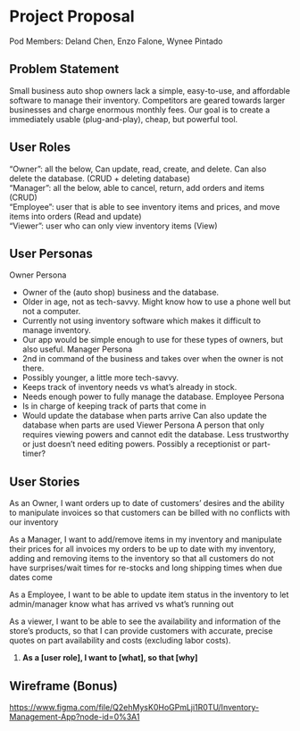 # Project Proposal

Pod Members: Deland Chen, Enzo Falone, Wynee Pintado

## Problem Statement

Small business auto shop owners lack a simple, easy-to-use, and affordable software to manage their inventory. Competitors are geared towards larger businesses and charge enormous monthly fees. Our goal is to create a immediately usable (plug-and-play), cheap, but powerful tool.

## User Roles

“Owner”: all the below, Can update, read, create, and delete. Can also delete the database. (CRUD + deleting database) <br>
“Manager”: all the below, able to cancel, return, add orders and items (CRUD)<br>
“Employee”: user that is able to see inventory items and prices, and move items into orders (Read and update)<br>
“Viewer”: user who can only view inventory items (View)


## User Personas
Owner Persona
- Owner of the (auto shop) business and the database.
- Older in age, not as tech-savvy. Might know how to use a phone well but not a computer.
- Currently not using inventory software which makes it difficult to manage inventory.
- Our app would be simple enough to use for these types of owners, but also useful.
Manager Persona
- 2nd in command of the business and takes over when the owner is not there.
- Possibly younger, a little more tech-savvy.
- Keeps track of inventory needs vs what’s already in stock.
- Needs enough power to fully manage the database. 
Employee Persona
- Is in charge of keeping track of parts that come in
- Would update the database when parts arrive
Can also update the database when parts are used
Viewer Persona
A person that only requires viewing powers and cannot edit the database.
Less trustworthy or just doesn’t need editing powers. Possibly a receptionist or part-timer?


## User Stories

As an Owner, I want orders up to date of customers’ desires and the ability to manipulate invoices so that customers can be billed with no conflicts with our inventory

As a Manager, I want to add/remove items in my inventory and manipulate their prices for all invoices my orders to be up to date with my inventory, adding and removing items to the inventory so that all customers do not have surprises/wait times for re-stocks and long shipping times when due dates come

As a Employee, I want to be able to update item status in the inventory to let admin/manager know what has arrived vs what’s running out

As a viewer, I want to be able to see the availability and information of the store’s products, so that I can provide customers with accurate, precise quotes on part availability and costs (excluding labor costs).


1. **As a [user role], I want to [what], so that [why]**

## Wireframe (Bonus)

https://www.figma.com/file/Q2ehMysK0HoGPmLji1R0TU/Inventory-Management-App?node-id=0%3A1
